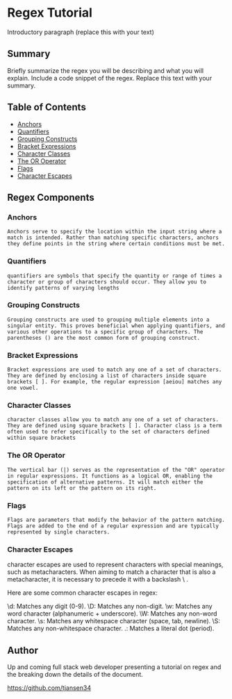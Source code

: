 # Regex Tutorial

Introductory paragraph (replace this with your text)

## Summary

Briefly summarize the regex you will be describing and what you will explain. Include a code snippet of the regex. Replace this text with your summary.

## Table of Contents

- [Anchors](#anchors)
- [Quantifiers](#quantifiers)
- [Grouping Constructs](#grouping-constructs)
- [Bracket Expressions](#bracket-expressions)
- [Character Classes](#character-classes)
- [The OR Operator](#the-or-operator)
- [Flags](#flags)
- [Character Escapes](#character-escapes)

## Regex Components

### Anchors

    Anchors serve to specify the location within the input string where a match is intended. Rather than matching specific characters, anchors they define points in the string where certain conditions must be met.

### Quantifiers

    quantifiers are symbols that specify the quantity or range of times a character or group of characters should occur. They allow you to identify patterns of varying lengths

### Grouping Constructs

    Grouping constructs are used to grouping multiple elements into a singular entity. This proves beneficial when applying quantifiers, and various other operations to a specific group of characters. The parentheses () are the most common form of grouping construct.

### Bracket Expressions

    Bracket expressions are used to match any one of a set of characters. They are defined by enclosing a list of characters inside square brackets [ ]. For example, the regular expression [aeiou] matches any one vowel.

### Character Classes

    character classes allow you to match any one of a set of characters. They are defined using square brackets [ ]. Character class is a term often used to refer specifically to the set of characters defined within square brackets

### The OR Operator

    The vertical bar (|) serves as the representation of the "OR" operator in regular expressions. It functions as a logical OR, enabling the specification of alternative patterns. It will match either the pattern on its left or the pattern on its right.

### Flags

    Flags are parameters that modify the behavior of the pattern matching. Flags are added to the end of a regular expression and are typically represented by single characters.

### Character Escapes

character escapes are used to represent characters with special meanings, such as metacharacters. When aiming to match a character that is also a metacharacter, it is necessary to precede it with a backslash \ .

Here are some common character escapes in regex:

\d: Matches any digit (0-9).
\D: Matches any non-digit.
\w: Matches any word character (alphanumeric + underscore).
\W: Matches any non-word character.
\s: Matches any whitespace character (space, tab, newline).
\S: Matches any non-whitespace character.
\.: Matches a literal dot (period).

## Author

Up and coming full stack web developer presenting a tutorial on regex and the breaking down the details of the document. 

https://github.com/tjansen34
